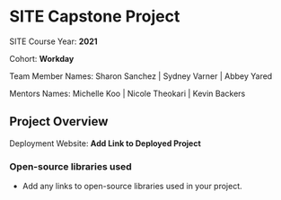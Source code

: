 

# SITE Capstone Project

SITE Course Year: **2021**

Cohort: **Workday**

Team Member Names: Sharon Sanchez | Sydney Varner | Abbey Yared

Mentors Names: Michelle Koo | Nicole Theokari | Kevin Backers 

## Project Overview



Deployment Website: **Add Link to Deployed Project**

### Open-source libraries used

- Add any links to open-source libraries used in your project.
